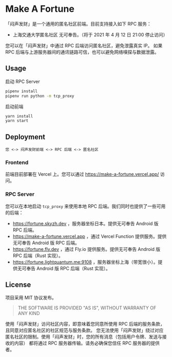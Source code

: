 # Make A Fortune

「闷声发财」是一个通用的匿名社区前端。目前支持接入如下 RPC 服务：

* 上海交通大学匿名社区 无可奉告。（将于 2021 年 4 月 12 日 21:00 停止访问）

您可以在「闷声发财」中通过 RPC 后端访问匿名社区，避免泄露真实 IP。
如果 RPC 后端与上游服务器间的通讯链路可信，也可以避免网络嗅探与数据泄露。

## Usage

启动 RPC Server
```bash
pipenv install
pipenv run python -m tcp_proxy
```

启动前端
```bash
yarn install
yarn start
```

## Deployment

```
您 <-> 闷声发财前端 <-> RPC 后端 <-> 匿名社区
```

### Frontend

前端目前部署在 Vercel 上。您可以通过 https://make-a-fortune.vercel.app/ 访问。

### RPC Server

您可以在本地启动 `tcp_proxy` 来使用本地 RPC 后端。我们同时也提供了一些可用的后端：

* https://fortune.skyzh.dev ，服务器坐标日本。提供无可奉告 Android 版 RPC 后端。
* https://make-a-fortune.vercel.app ，通过 Vercel Function 提供服务。提供无可奉告 Android 版 RPC 后端。
* https://fortune.fly.dev ，通过 Fly.io 提供服务。提供无可奉告 Android 版 RPC 后端（Rust 实现）。
* https://fortune.lightquantum.me:9108 ，服务器坐标上海（带宽很小）。提供无可奉告 Android 版 RPC 后端（Rust 实现）。

## License

项目采用 MIT 协议发布。

> THE SOFTWARE IS PROVIDED "AS IS", WITHOUT WARRANTY OF ANY KIND

使用「闷声发财」访问社区内容，即意味着您同意所使用 RPC 后端的服务条款，且同意对应匿名社区的社区规范与服务条款。
您无法使用「闷声发财」绕过对应匿名社区的限制。使用「闷声发财」时，您的所有消息（包括用户令牌、发送与接收的内容）
都将通过 RPC 服务器传输。请务必确保您信任 RPC 服务器的提供者。
